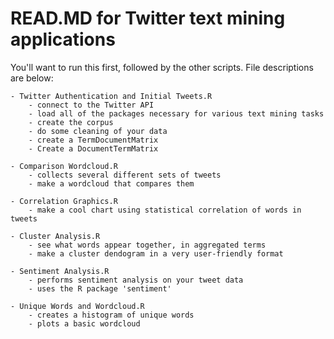 
# READ.MD for Twitter text mining applications

You'll want to run this first, followed by the other scripts. File descriptions are below:

	- Twitter Authentication and Initial Tweets.R
		- connect to the Twitter API
		- load all of the packages necessary for various text mining tasks
		- create the corpus
		- do some cleaning of your data
		- create a TermDocumentMatrix
		- Create a DocumentTermMatrix
	
	- Comparison Wordcloud.R
		- collects several different sets of tweets
		- make a wordcloud that compares them
		
	- Correlation Graphics.R
		- make a cool chart using statistical correlation of words in tweets
		
	- Cluster Analysis.R
		- see what words appear together, in aggregated terms
		- make a cluster dendogram in a very user-friendly format
	
	- Sentiment Analysis.R
		- performs sentiment analysis on your tweet data
		- uses the R package 'sentiment'
		
	- Unique Words and Wordcloud.R
		- creates a histogram of unique words
		- plots a basic wordcloud